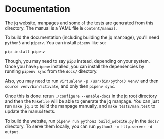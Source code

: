 Documentation
=============

The jq website, manpages and some of the tests are generated from this
directory. The manual is a YAML file in `content/manual`.

To build the documentation (including building the jq manpage), you'll
need `python3` and `pipenv`. You can install `pipenv` like so:

    pip install pipenv

Though, you may need to say `pip3` instead, depending on your system. Once
you have `pipenv` installed, you can install the dependencies by running
`pipenv sync` from the `docs/` directory.

Also, you may need to run `virtualenv -p /usr/bin/python3 venv/` and
then `source venv/bin/activate`, and only then `pipenv sync`.

Once this is done, rerun `./configure --enable-docs` in the jq root directory and then
the `Makefile` will be able to generate the jq manpage.  You can just run
`make jq.1` to build the manpage manually, and `make tests/man.test` to
update the manual tests.

To build the website, run `pipenv run python3 build_website.py` in the `docs/` directory.
To serve them locally, you can run `python3 -m http.server -d output`.
